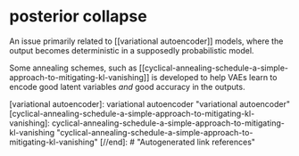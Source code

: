 # posterior collapse

An issue primarily related to [[variational autoencoder]] models, where the output becomes deterministic in a supposedly probabilistic model.

Some annealing schemes, such as [[cyclical-annealing-schedule-a-simple-approach-to-mitigating-kl-vanishing]] is developed to help VAEs learn to encode good latent variables *and* good accuracy in the outputs.

[//begin]: # "Autogenerated link references for markdown compatibility"
[variational autoencoder]: variational autoencoder "variational autoencoder"
[cyclical-annealing-schedule-a-simple-approach-to-mitigating-kl-vanishing]: cyclical-annealing-schedule-a-simple-approach-to-mitigating-kl-vanishing "cyclical-annealing-schedule-a-simple-approach-to-mitigating-kl-vanishing"
[//end]: # "Autogenerated link references"